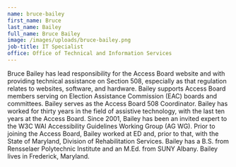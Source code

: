 ```yaml
---
name: bruce-bailey
first_name: Bruce
last_name: Bailey
full_name: Bruce Bailey
image: /images/uploads/bruce-bailey.png
job-title: IT Specialist
office: Office of Technical and Information Services
---
```

Bruce Bailey has lead responsibility for the Access Board website and with providing technical assistance on Section 508, especially as that regulation relates to websites, software, and hardware. Bailey supports Access Board members serving on Election Assistance Commission (EAC) boards and committees. Bailey serves as the Access Board 508 Coordinator. Bailey has worked for thirty years in the field of assistive technology, with the last ten years at the Access Board. Since 2001, Bailey has been an invited expert to the W3C WAI Accessibility Guidelines Working Group (AG WG). Prior to joining the Access Board, Bailey worked at ED and, prior to that, with the State of Maryland, Division of Rehabilitation Services. Bailey has a B.S. from Rensselaer Polytechnic Institute and an M.Ed. from SUNY Albany. Bailey lives in Frederick, Maryland.
